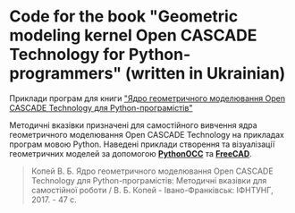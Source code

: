 # Code for the book "Geometric modeling kernel Open CASCADE Technology for Python-programmers" (written in Ukrainian)
Приклади програм для книги ["Ядро геометричного моделювання Open CASCADE Technology для Python-програмістів"](https://github.com/vkopey/PythonOCC-book-examples/blob/master/%D0%AF%D0%B4%D1%80%D0%BE%20%D0%B3%D0%B5%D0%BE%D0%BC%D0%B5%D1%82%D1%80%D0%B8%D1%87%D0%BD%D0%BE%D0%B3%D0%BE%20%D0%BC%D0%BE%D0%B4%D0%B5%D0%BB%D1%8E%D0%B2%D0%B0%D0%BD%D0%BD%D1%8F%20Open%20CASCADE%20Technology.pdf)

Методичні вказівки призначені для самостійного вивчення ядра геометричного моделювання Open CASCADE Technology на прикладах програм мовою Python. Наведені приклади створення та візуалізації геометричних моделей за допомогою [**PythonOCC**](http://www.pythonocc.org) та [**FreeCAD**](https://www.freecadweb.org).

>Копей В. Б. Ядро геометричного моделювання Open CASCADE Technology для Python-програмістів: Методичні вказівки для самостійної роботи / В. Б. Копей - Івано-Франківськ: ІФНТУНГ, 2017. - 47 с.
